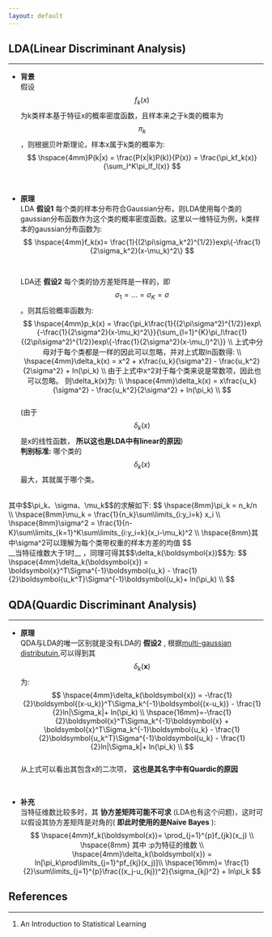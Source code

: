 ```yaml
---
layout: default
---
```


__LDA(Linear Discriminant Analysis)__
----  
---- 
* __背景__     
假设$$f_k(x)$$为k类样本基于特征x的概率密度函数，且样本来之于k类的概率为$$\pi_k$$，则根据贝叶斯理论，样本x属于k类的概率为:      
$$
\hspace{4mm}P(k|x) =  \frac{P(x|k)P(k)}{P(x)} = \frac{\pi_kf_k(x)}{\sum_l^K\pi_lf_l(x)}
$$    
<br />
    
* __原理__     
LDA __假设1__ 每个类的样本分布符合Gaussian分布，则LDA使用每个类的gaussian分布函数作为这个类的概率密度函数。这里以一维特征为例，k类样本的gaussian分布函数为:    
$$
\hspace{4mm}f_k(x)= \frac{1}{(2\pi\sigma_k^2)^{1/2}}exp\{-\frac{1}{2\sigma_k^2}(x-\mu_k)^2\}
$$<br />    
LDA还 __假设2__ 每个类的协方差矩阵是一样的，即$$\sigma_1 = ... = \sigma_K = \sigma$$。则其后验概率函数为:  
$$
\hspace{4mm}p_k(x) = \frac{\pi_k\frac{1}{(2\pi\sigma^2)^{1/2}}exp\{-\frac{1}{2\sigma^2}(x-\mu_k)^2\}}{\sum_{l=1}^{K}\pi_l\frac{1}{(2\pi\sigma^2)^{1/2}}exp\{-\frac{1}{2\sigma^2}(x-\mu_l)^2\}} \\
上式中分母对于每个类都是一样的因此可以忽略，并对上式取ln函数得:  \\
\hspace{4mm}\delta_k(x) = x^2 + x\frac{u_k}{\sigma^2} - \frac{u_k^2}{2\sigma^2} + ln(\pi_k) \\
由于上式中x^2对于每个类来说是常数项，因此也可以忽略。 则\delta_k(x)为:   \\
\hspace{4mm}\delta_k(x) = x\frac{u_k}{\sigma^2} - \frac{u_k^2}{2\sigma^2} + ln(\pi_k) \\
$$      
(由于$$\delta_k(x)$$是x的线性函数， __所以这也是LDA中有linear的原因__)    
__判别标准:__ 哪个类的$$\delta_k(x)$$最大，其就属于哪个类。         
<br />
其中$$\pi_k、\sigma、\mu_k$$的求解如下:    
$$
\hspace{8mm}\pi_k = n_k/n  \\
\hspace{8mm}\mu_k = \frac{1}{n_k}\sum\limits_{i:y_i=k} x_i  \\ 
\hspace{8mm}\sigma^2 = \frac{1}{n-K}\sum\limits_{k=1}^K\sum\limits_{i:y_i=k}(x_i-\mu_k)^2  \\
\hspace{8mm}其中\sigma^2可以理解为每个类带权重的样本方差的均值
$$          
<br />
__当特征维数大于1时__ ，同理可得其$$\delta_k(\boldsymbol{x})$$为:    
$$
\hspace{4mm}\delta_k(\boldsymbol{x}) = \boldsymbol{x}^T\Sigma^{-1}\boldsymbol{u_k} - \frac{1}{2}\boldsymbol{u_k^T}\Sigma^{-1}\boldsymbol{u_k}+ ln(\pi_k) \\
$$


__QDA(Quardic Discriminant Analysis)__
----    
---- 
* __原理__    
QDA与LDA的唯一区别就是没有LDA的 __假设2__ , 根据[multi-gaussian distributuin](../foundation/gauss-distribution.html#multivariate-formular),可以得到其$$\delta_k(\boldsymbol{x})$$为:    
$$
\hspace{4mm}\delta_k(\boldsymbol{x}) = -\frac{1}{2}\boldsymbol{(x-u_k)}^T\Sigma_k^{-1}\boldsymbol{(x-u_k)} - \frac{1}{2}ln|\Sigma_k|+ ln(\pi_k) \\
\hspace{16mm}=-\frac{1}{2}\boldsymbol{x}^T\Sigma_k^{-1}\boldsymbol{x} +  \boldsymbol{x}^T\Sigma_k^{-1}\boldsymbol{u_k} - \frac{1}{2}\boldsymbol{u_k^T}\Sigma^{-1}\boldsymbol{u_k} - \frac{1}{2}ln|\Sigma_k|+ ln(\pi_k) \\
$$    
从上式可以看出其包含x的二次项， __这也是其名字中有Quardic的原因__    
<br />

* __补充__    
当特征维数比较多时，其 __协方差矩阵可能不可求__ (LDA也有这个问题)，这时可以假设其协方差矩阵是对角的( __即此时使用的是Naive Bayes__ ):    
$$
\hspace{4mm}f_k(\boldsymbol{x})= \prod_{j=1}^{p}f_{jk}(x_j)    \\
\hspace{8mm} 其中 :p为特征的维数   \\
\hspace{4mm}\delta_k(\boldsymbol{x})  = ln[\pi_k\prod\limits_{j=1}^pf_{kj}(x_j)]\\
\hspace{16mm}= \frac{1}{2}\sum\limits_{j=1}^{p}\frac{(x_j-u_{kj})^2}{\sigma_{kj}^2} + ln\pi_k
$$    


__References__
----------------    
---    
1. An Introduction to Statistical Learning



